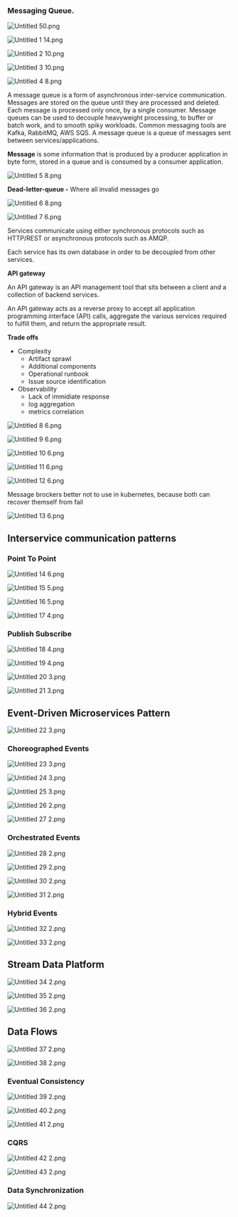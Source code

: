 ### **Messaging Queue.**

![Untitled 50.png](../Software_Architecture/_img/Untitled%2050.png)

![Untitled 1 14.png](../Software_Architecture/_img/Untitled%201%2014.png)

  

![Untitled 2 10.png](Untitled%202%2010.png)

![Untitled 3 10.png](Untitled%203%2010.png)

![Untitled 4 8.png](Untitled%204%208.png)

A message queue is a form of asynchronous inter-service communication. Messages are stored on the queue until they are processed and deleted. Each message is processed only once, by a single consumer. Message queues can be used to decouple heavyweight processing, to buffer or batch work, and to smooth spiky workloads. Common messaging tools are Kafka, RabbitMQ, AWS SQS. A message queue is a queue of messages sent between services/applications.

  

**Message** is some information that is produced by a producer application in byte form, stored in a queue and is consumed by a consumer application.

![Untitled 5 8.png](Untitled%205%208.png)

  

**Dead-letter-queue -** Where all invalid messages go

![Untitled 6 8.png](Untitled%206%208.png)

![Untitled 7 6.png](Untitled%207%206.png)

  

Services communicate using either synchronous protocols such as HTTP/REST or asynchronous protocols such as AMQP.

Each service has its own database in order to be decoupled from other services.

**API gateway**

An API gateway is an API management tool that sits between a client and a collection of backend services.

An API gateway acts as a reverse proxy to accept all application programming interface (API) calls, aggregate the various services required to fulfill them, and return the appropriate result.

**Trade offs**

- Complexity
    - Artifact sprawl
    - Additional components
    - Operational runbook
    - Issue source identification
- Observability
    - Lack of immidiate response
    - log aggregation
    - metrics correlation

![Untitled 8 6.png](Untitled%208%206.png)

![Untitled 9 6.png](Untitled%209%206.png)

![Untitled 10 6.png](Untitled%2010%206.png)

![Untitled 11 6.png](Untitled%2011%206.png)

![Untitled 12 6.png](Untitled%2012%206.png)

Message brockers better not to use in kubernetes, because both can recover themself from fail

![Untitled 13 6.png](Untitled%2013%206.png)

  

## Interservice communication patterns

### Point To Point

![Untitled 14 6.png](Untitled%2014%206.png)

  

![Untitled 15 5.png](../Software_Architecture/_img/Untitled%2015%205.png)

![Untitled 16 5.png](Untitled%2016%205.png)

![Untitled 17 4.png](Untitled%2017%204.png)

### Publish Subscribe

![Untitled 18 4.png](Untitled%2018%204.png)

![Untitled 19 4.png](../Software_Architecture/_img/Untitled%2019%204.png)

![Untitled 20 3.png](Untitled%2020%203.png)

![Untitled 21 3.png](Untitled%2021%203.png)

  

## Event-Driven Microservices Pattern

![Untitled 22 3.png](Untitled%2022%203.png)

### Choreographed Events

![Untitled 23 3.png](../Software_Architecture/_img/Untitled%2023%203.png)

![Untitled 24 3.png](../Software_Architecture/_img/Untitled%2024%203.png)

![Untitled 25 3.png](Untitled%2025%203.png)

![Untitled 26 2.png](Untitled%2026%202.png)

![Untitled 27 2.png](../Software_Architecture/_img/Untitled%2027%202.png)

### Orchestrated Events

![Untitled 28 2.png](../Software_Architecture/_img/Untitled%2028%202.png)

![Untitled 29 2.png](../Software_Architecture/_img/Untitled%2029%202.png)

![Untitled 30 2.png](Untitled%2030%202.png)

![Untitled 31 2.png](../Software_Architecture/_img/Untitled%2031%202.png)

### Hybrid Events

![Untitled 32 2.png](../Software_Architecture/_img/Untitled%2032%202.png)

![Untitled 33 2.png](../Software_Architecture/_img/Untitled%2033%202.png)

## Stream Data Platform

![Untitled 34 2.png](../Software_Architecture/_img/Untitled%2034%202.png)

![Untitled 35 2.png](../Software_Architecture/_img/Untitled%2035%202.png)

![Untitled 36 2.png](Untitled%2036%202.png)

  

## Data Flows

![Untitled 37 2.png](../Software_Architecture/_img/Untitled%2037%202.png)

![Untitled 38 2.png](../Software_Architecture/_img/Untitled%2038%202.png)

### Eventual Consistency

![Untitled 39 2.png](../Software_Architecture/_img/Untitled%2039%202.png)

![Untitled 40 2.png](../Software_Architecture/_img/Untitled%2040%202.png)

![Untitled 41 2.png](../Software_Architecture/_img/Untitled%2041%202.png)

### CQRS

![Untitled 42 2.png](../Software_Architecture/_img/Untitled%2042%202.png)

![Untitled 43 2.png](Untitled%2043%202.png)

### Data Synchronization

![Untitled 44 2.png](Untitled%2044%202.png)